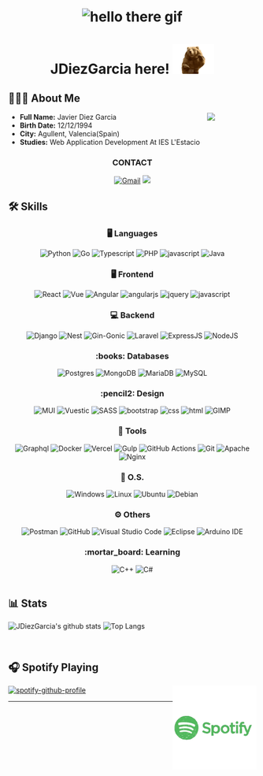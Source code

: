 <h1 align="center">
    <img src="https://github.com/JDiezGarcia/JDiezGarcia/blob/main/media/hello_there.gif" 
         alt="hello there gif"
         height="400"/>
</h1>

<h1 align="center">JDiezGarcia here! <img src="https://github.com/JDiezGarcia/JDiezGarcia/blob/main/media/hello.gif" 
         alt="bear hello"
         height="60"/> </h1>

## 👨🏻‍💻 About Me
<div>
    <img align="right" width="100" src="https://avatars.githubusercontent.com/u/75810726?v=4"/>
    <ul>
        <li><b>Full Name:</b> Javier Diez Garcia</li>
        <li><b>Birth Date:</b> 12/12/1994</li>
        <li><b>City:</b> Agullent, Valencia(Spain)</li>
        <li><b>Studies:</b> Web Application Development At IES L'Estacio</li>
    </ul>
</div>

<div align="center">
    <h3>CONTACT</h3>
    <a href="mailto:fco.javier.diez.garcia@gmail.com"><img src="https://img.shields.io/badge/Gmail-D14836?style=for-the-badge&logo=gmail&logoColor=white" alt="Gmail"></a>
    <a href="https://www.linkedin.com/in/fco-javier-diez-garcia/"><img src="https://img.shields.io/badge/LinkedIn-0077B5?style=for-the-badge&logo=linkedin&logoColor=whitealt="Linkedin"></a>
</div>

## 🛠 Skills


<div align="center">
    <h3 aling="center">🖥 Languages</h3>
    <img alt="Python" src="https://img.shields.io/badge/Python-FFD43B?style=for-the-badge&logo=python&logoColor=darkgreen">
    <img src="https://img.shields.io/badge/Go-00ADD8?style=for-the-badge&logo=go&logoColor=white" alt="Go"/>
    <img alt="Typescript" src="https://img.shields.io/badge/typescript-%23007ACC.svg?style=for-the-badge&logo=typescript&logoColor=white">
    <img alt="PHP" src="https://img.shields.io/badge/php-%23777BB4.svg?style=for-the-badge&logo=php&logoColor=white"/>
    <img src="https://img.shields.io/badge/JavaScript-F7DF1E?style=for-the-badge&logo=javascript&logoColor=black" alt="javascript" />
    <img alt="Java" src="https://img.shields.io/badge/Java-ED8B00?style=for-the-badge&logo=java&logoColor=white"/>
    
</div>

<div align="center">
    <h3 aling="center">🖥 Frontend</h3>
    <img alt="React" src="https://img.shields.io/badge/react-%2320232a.svg?style=for-the-badge&logo=react&logoColor=%2361DAFB">
    <img alt="Vue" src="https://img.shields.io/badge/Vue.js-35495E?style=for-the-badge&logo=vuedotjs&logoColor=4FC08D"/>
    <img alt="Angular" src="https://img.shields.io/badge/angular-%23DD0031.svg?style=for-the-badge&logo=angular&logoColor=white"/>
    <img src="https://img.shields.io/badge/AngularJS-E23237?style=for-the-badge&logo=angularjs&logoColor=white" alt="angularjs" />
    <img src="https://img.shields.io/badge/jQuery-0769AD?style=for-the-badge&logo=jquery&logoColor=white" alt="jquery" />
    <img src="https://img.shields.io/badge/JavaScript-F7DF1E?style=for-the-badge&logo=javascript&logoColor=black" alt="javascript" />
    
</div>

<div align="center">
    <h3 aling="center">💻 Backend</h3>
    <img alt="Django" src="https://img.shields.io/badge/django-%23092E20.svg?style=for-the-badge&logo=django&logoColor=white">
    <img alt="Nest" src="https://img.shields.io/badge/nestjs-%23E0234E.svg?style=for-the-badge&logo=nestjs&logoColor=white"/>
    <img alt="Gin-Gonic" src="https://img.shields.io/badge/GinGonic-00ADD8?style=for-the-badge&logo=go&logoColor=white">
    <img src="https://img.shields.io/badge/Laravel-FF2D20?style=for-the-badge&logo=laravel&logoColor=white" alt="Laravel"/>
    <img alt="ExpressJS" src="https://img.shields.io/badge/Express.js-404D59?style=for-the-badge&logo=express&logoColor=white"/>
    <img alt="NodeJS" src="https://img.shields.io/badge/node.js-%2343853D.svg?style=for-the-badge&logo=nodedotjs&logoColor=white"/>
</div>

<div align="center">
    <h3 aling="center">:books: Databases</h3>
    <img alt="Postgres" src="https://img.shields.io/badge/postgres-%23316192.svg?style=for-the-badge&logo=postgresql&logoColor=white">
    <img alt="MongoDB" src ="https://img.shields.io/badge/MongoDB-%234ea94b.svg?style=for-the-badge&logo=mongodb&logoColor=white"/>
    <img alt="MariaDB" src ="https://img.shields.io/badge/MariaDB-003545?style=for-the-badge&logo=mariadb&logoColor=white"/> 
    <img alt="MySQL" src="https://img.shields.io/badge/mysql-%2300f.svg?style=for-the-badge&logo=mysql&logoColor=white"/>
</div>

<div align="center">
    <h3 aling="center">:pencil2: Design </h3>
    <img alt="MUI" src="https://img.shields.io/badge/MUI-%230081CB.svg?style=for-the-badge&logo=material-ui&logoColor=white"/>
    <img alt="Vuestic" src="https://img.shields.io/badge/Vuestic-1867C0?style=for-the-badge&logo=vuedotjs&logoColor=white"/>
    <img alt="SASS" src="https://img.shields.io/badge/SASS-hotpink.svg?style=for-the-badge&logo=SASS&logoColor=white"/>
    <img src="https://img.shields.io/badge/Bootstrap-563D7C?style=for-the-badge&logo=bootstrap&logoColor=white" alt="bootstrap" />
    <img src="https://img.shields.io/badge/css-1572B6?style=for-the-badge&logo=css3&logoColor=white" alt="css" />
    <img src="https://img.shields.io/badge/HTML-E34F26?style=for-the-badge&logo=html5&logoColor=white" alt="html" />
    <img alt="GIMP" src="https://img.shields.io/badge/gimp-5C5543?style=for-the-badge&logo=gimp&logoColor=white"/>
</div>

<div align="center">
    <h3 aling="center">🔧 Tools</h3>
    <img alt="Graphql" src="https://img.shields.io/badge/-GraphQL-E10098?style=for-the-badge&logo=graphql&logoColor=white">
    <img alt="Docker" src="https://img.shields.io/badge/docker-%230db7ed.svg?style=for-the-badge&logo=docker&logoColor=white">
    <img alt="Vercel" src="https://img.shields.io/badge/vercel-%23000000.svg?style=for-the-badge&logo=vercel&logoColor=white">
    <img alt="Gulp" src="https://img.shields.io/badge/GULP-%23CF4647.svg?style=for-the-badge&logo=gulp&logoColor=white">
    <img alt="GitHub Actions" src="https://img.shields.io/badge/githubactions-%232671E5.svg?style=for-the-badge&logo=githubactions&logoColor=white">
    <img alt="Git" src="https://img.shields.io/badge/git-%23F05033.svg?style=for-the-badge&logo=git&logoColor=white"/>
    <img alt="Apache" src="https://img.shields.io/badge/apache-%23D42029.svg?style=for-the-badge&logo=apache&logoColor=white"/>
    <img alt="Nginx" src="https://img.shields.io/badge/nginx-%23009639.svg?style=for-the-badge&logo=nginx&logoColor=white"/>
</div>

<div align="center">
    <h3 aling="center">💾 O.S.</h3>
    <img alt="Windows" src="https://img.shields.io/badge/Windows-0078D6?style=for-the-badge&logo=windows&logoColor=white"/>
    <img alt="Linux" src="https://img.shields.io/badge/Linux-FCC624?style=for-the-badge&logo=linux&logoColor=black"/>
    <img alt="Ubuntu" src="https://img.shields.io/badge/Ubuntu-E95420?style=for-the-badge&logo=ubuntu&logoColor=white"/>
    <img alt="Debian" src="https://img.shields.io/badge/Debian-A81D33?style=for-the-badge&logo=debian&logoColor=white"/>
</div>

<div align="center">
    <h3 aling="center">⚙️ Others</h3>
    <img alt="Postman" src="https://img.shields.io/badge/Postman-FF6C37?style=for-the-badge&logo=postman&logoColor=white">
    <img alt="GitHub" src="https://img.shields.io/badge/github-%23121011.svg?style=for-the-badge&logo=github&logoColor=white"/>
    <img alt="Visual Studio Code" src="https://img.shields.io/badge/VisualStudioCode-0078d7.svg?style=for-the-badge&logo=visual-studio-code&logoColor=white"/>
    <img alt="Eclipse" src="https://img.shields.io/badge/Eclipse-2C2255?style=for-the-badge&logo=eclipse&logoColor=white"/>
    <img alt="Arduino IDE" src="https://img.shields.io/badge/Arduino_IDE-00979D?style=for-the-badge&logo=arduino&logoColor=white"/>
 </div>

<div align="center">
    <h3 aling="center">:mortar_board: Learning</h3>
    <img alt="C++" src="https://img.shields.io/badge/c++-%2300599C.svg?style=for-the-badge&logo=c%2B%2B&logoColor=white"/>
    <img alt="C#" src="https://img.shields.io/badge/c%23-%23239120.svg?style=for-the-badge&logo=c-sharp&logoColor=white"/>
 </div>
<br/>

## 📊 Stats
![JDiezGarcia's github stats](https://github-readme-stats.vercel.app/api?username=jdiezgarcia&show_icons=true&theme=dark)
![Top Langs](https://github-readme-stats.vercel.app/api/top-langs/?username=jdiezgarcia&layout=compact&theme=dark&langs_count=10)

<br/>

## 🎧 Spotify Playing

<img align="right" alt="GIF" height="170px" src="https://github.com/JDiezGarcia/JDiezGarcia/blob/main/media/spotify.webp" />

[![spotify-github-profile](https://spotify-github-profile.vercel.app/api/view?uid=5x097mrxdtjbjbohnt9t1rnde&cover_image=false&theme=default)](https://spotify-github-profile.vercel.app/api/view?uid=5x097mrxdtjbjbohnt9t1rnde&redirect=true)

---
